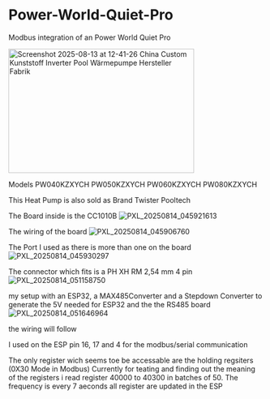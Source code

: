 # Power-World-Quiet-Pro
Modbus integration of an Power World Quiet Pro

<img width="366" height="245" alt="Screenshot 2025-08-13 at 12-41-26 China Custom Kunststoff Inverter Pool Wärmepumpe Hersteller Fabrik" src="https://github.com/user-attachments/assets/83c1b540-9da1-4b5c-aa9e-6b49cb65af7e" />

Models
PW040KZXYCH 	PW050KZXYCH 	PW060KZXYCH 	PW080KZXYCH

This Heat Pump is also sold as Brand 
Twister Pooltech

The Board inside is the CC1010B
![PXL_20250814_045921613](https://github.com/user-attachments/assets/36b17ad8-fecf-4e22-a6b8-a81159adb6e6)

The wiring of the board
![PXL_20250814_045906760](https://github.com/user-attachments/assets/2754d63a-2180-4454-8ab8-223f4135b618)

The Port I used as there is more than one on the board
![PXL_20250814_045930297](https://github.com/user-attachments/assets/3786c158-1986-45d8-9f0f-a261858e1eec)

The connector which fits is a PH XH RM 2,54 mm 4 pin
![PXL_20250814_051158750](https://github.com/user-attachments/assets/fb79a904-2aaf-4d1f-b7e3-332407708520)

my setup with an ESP32, a MAX485Converter and a Stepdown Converter to generate the 5V needed for ESP32 and the the RS485 board
![PXL_20250814_051646964](https://github.com/user-attachments/assets/42222671-c224-4219-a373-93582a9fa9d1)

the wiring will follow

I used on the ESP pin 16, 17 and 4 for the modbus/serial communication

The only register wich seems toe be accessable are the holding regsiters (0X30 Mode in Modbus)
Currently for teating and finding out the meaning of the registers i read register 40000 to 40300 in batches of 50.
The frequency is every 7 aeconds all register are updated in the ESP
